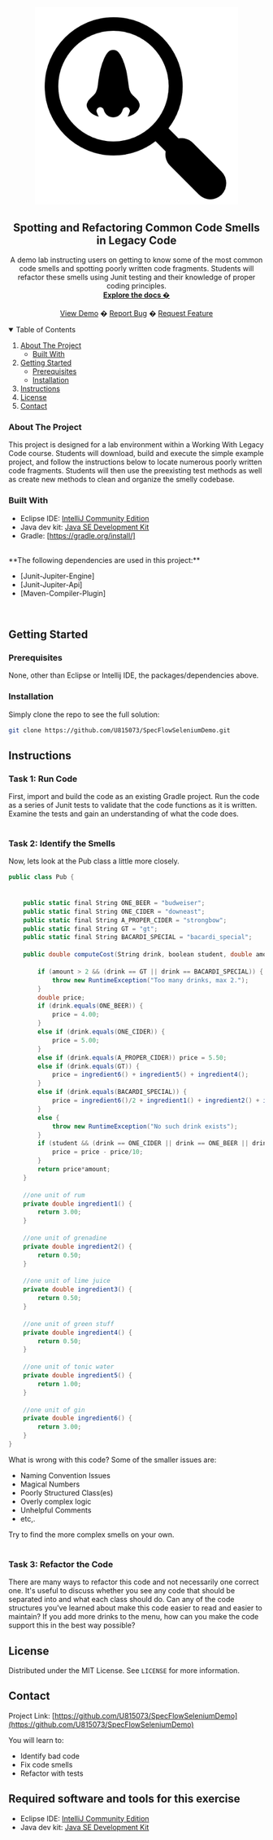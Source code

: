 <!-- PROJECT LOGO -->
<br />
<p align="center">
  <a href="https://github.com/rkelly310/CucumberAPIDemo/">
    <img src="images/codesmell.png" alt="Logo" width="400">
  </a>

  <h2 align="center">Spotting and Refactoring Common Code Smells in Legacy Code</h2>

  <p align="center">
    A demo lab instructing users on getting to know some of the most common code smells and spotting poorly written code fragments. Students will refactor these smells using Junit testing and their knowledge of proper coding principles.
    <br />
    <a href="https://github.com/U815073/SpecFlowSeleniumDemo/"><strong>Explore the docs �</strong></a>
    <br />
    <br />
    <a href="https://github.com/U815073/SpecFlowSeleniumDemo/">View Demo</a>
    �
    <a href="https://github.com/U815073/SpecFlowSeleniumDemo/issues">Report Bug</a>
    �
    <a href="https://github.com/U815073/SpecFlowSeleniumDemo/issues">Request Feature</a>
  </p>
</p>



<!-- TABLE OF CONTENTS -->
<details open="open">
  <summary>Table of Contents</summary>
  <ol>
    <li>
      <a href="#about-the-project">About The Project</a>
      <ul>
        <li><a href="#built-with">Built With</a></li>
      </ul>
    </li>
    <li>
      <a href="#getting-started">Getting Started</a>
      <ul>
        <li><a href="#prerequisites">Prerequisites</a></li>
        <li><a href="#installation">Installation</a></li>
        </ul>
        <li><a href="#instructions">Instructions</a></li>
      </ul>
    </li>
<!--
    <li><a href="#roadmap">Roadmap</a></li>
    <li><a href="#contributing">Contributing</a></li>
-->
    <li><a href="#license">License</a></li>
    <li><a href="#contact">Contact</a></li>
<!--
    <li><a href="#acknowledgements">Acknowledgements</a></li>
-->
  </ol>
</details>



<!-- ABOUT THE PROJECT -->
### About The Project

This project is designed for a lab environment within a Working With Legacy Code course. Students will download, build and execute the simple example project, and follow the instructions below to locate numerous poorly written code fragments. Students will then use the preexisting test methods as well as create new methods to clean and organize the smelly codebase.

### Built With

* Eclipse IDE: [IntelliJ Community Edition](https://www.eclipse.org/downloads/)
* Java dev kit: [Java SE Development Kit](http://www.oracle.com/technetwork/java/javase/downloads/jdk8-downloads-2133151.html)
* Gradle: [https://gradle.org/install/]
<br>
**The following dependencies are used in this project:**

* [Junit-Jupiter-Engine] 
* [Junit-Jupiter-Api]
* [Maven-Compiler-Plugin]

<br>


<!-- GETTING STARTED -->
## Getting Started

### Prerequisites

None, other than Eclipse or Intellij IDE, the packages/dependencies above.

### Installation

Simply clone the repo to see the full solution:
   ```sh
   git clone https://github.com/U815073/SpecFlowSeleniumDemo.git
   ```
<!-- Instructions -->
## Instructions
### Task 1: Run Code  
First, import and build the code as an existing Gradle project. Run the code as a series of Junit tests to validate that the code functions as it is written. Examine the tests and gain an understanding of what the code does.  
<br>
### Task 2: Identify the Smells  

Now, lets look at the Pub class a little more closely.  

```csharp
public class Pub {


    public static final String ONE_BEER = "budweiser";
    public static final String ONE_CIDER = "downeast";
    public static final String A_PROPER_CIDER = "strongbow";
    public static final String GT = "gt";
    public static final String BACARDI_SPECIAL = "bacardi_special";

    public double computeCost(String drink, boolean student, double amount) {

        if (amount > 2 && (drink == GT || drink == BACARDI_SPECIAL)) {
            throw new RuntimeException("Too many drinks, max 2.");
        }
        double price;
        if (drink.equals(ONE_BEER)) {
            price = 4.00;
        }
        else if (drink.equals(ONE_CIDER)) {
            price = 5.00;
        }
        else if (drink.equals(A_PROPER_CIDER)) price = 5.50;
        else if (drink.equals(GT)) {
            price = ingredient6() + ingredient5() + ingredient4();
        }
        else if (drink.equals(BACARDI_SPECIAL)) {
            price = ingredient6()/2 + ingredient1() + ingredient2() + ingredient3();
        }
        else {
            throw new RuntimeException("No such drink exists");
        }
        if (student && (drink == ONE_CIDER || drink == ONE_BEER || drink == A_PROPER_CIDER)) {
            price = price - price/10;
        }
        return price*amount;
    }

    //one unit of rum
    private double ingredient1() {
        return 3.00;
    }

    //one unit of grenadine
    private double ingredient2() {
        return 0.50;
    }

    //one unit of lime juice
    private double ingredient3() {
        return 0.50;
    }
    
    //one unit of green stuff
    private double ingredient4() {
        return 0.50;
    }

    //one unit of tonic water
    private double ingredient5() {
        return 1.00;
    }

    //one unit of gin
    private double ingredient6() {
        return 3.00;
    }
}
```  

What is wrong with this code? Some of the smaller issues are:  
* Naming Convention Issues
* Magical Numbers
* Poorly Structured Class(es)
* Overly complex logic
* Unhelpful Comments
* etc,.  

Try to find the more complex smells on your own.  
<br>  
### Task 3: Refactor the Code  

There are many ways to refactor this code and not necessarily one correct one. It's useful to discuss whether you see any code that should be separated into and what each class should do. Can any of the code structures you've learned about make this code easier to read and easier to maintain? If you add more drinks to the menu, how can you make the code support this in the best way possible? 

<!-- LICENSE -->
## License

Distributed under the MIT License. See `LICENSE` for more information.

<!-- CONTACT -->
## Contact

Project Link: [https://github.com/U815073/SpecFlowSeleniumDemo](https://github.com/U815073/SpecFlowSeleniumDemo)



<!-- MARKDOWN LINKS & IMAGES -->
<!-- https://www.markdownguide.org/basic-syntax/#reference-style-links -->
[contributors-shield]: https://img.shields.io/github/contributors/othneildrew/Best-README-Template.svg?style=for-the-badge
[contributors-url]: https://github.com/othneildrew/Best-README-Template/graphs/contributors
[forks-shield]: https://img.shields.io/github/forks/othneildrew/Best-README-Template.svg?style=for-the-badge
[forks-url]: https://github.com/othneildrew/Best-README-Template/network/members
[stars-shield]: https://img.shields.io/github/stars/othneildrew/Best-README-Template.svg?style=for-the-badge
[stars-url]: https://github.com/othneildrew/Best-README-Template/stargazers
[issues-shield]: https://img.shields.io/github/issues/othneildrew/Best-README-Template.svg?style=for-the-badge
[issues-url]: https://github.com/othneildrew/Best-README-Template/issues
[license-shield]: https://img.shields.io/github/license/othneildrew/Best-README-Template.svg?style=for-the-badge
[license-url]: https://github.com/othneildrew/Best-README-Template/blob/master/LICENSE.txt
[linkedin-shield]: https://img.shields.io/badge/-LinkedIn-black.svg?style=for-the-badge&logo=linkedin&colorB=555
[linkedin-url]: https://linkedin.com/in/othneildrew
[product-screenshot]: images/screenshot.png

You will learn to:

- Identify bad code
- Fix code smells
- Refactor with tests

## Required software and tools for this exercise

- Eclipse IDE: [IntelliJ Community Edition](https://www.eclipse.org/downloads/)
- Java dev kit: [Java SE Development Kit](http://www.oracle.com/technetwork/java/javase/downloads/jdk8-downloads-2133151.html)




